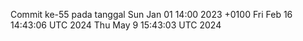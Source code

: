 Commit ke-55 pada tanggal Sun Jan 01 14:00 2023 +0100
Fri Feb 16 14:43:06 UTC 2024
Thu May  9 15:43:03 UTC 2024
